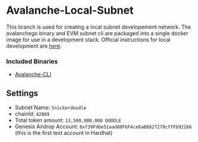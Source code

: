 # Avalanche-Local-Subnet

This branch is used for creating a local subnet developement network. The avalanchego binary and EVM subnet cli
are packaged into a single docker image for use in a development stack. Official instructions for local development
are [here](https://docs.avax.network/subnets/create-a-local-subnet). 


### Included Binaries

- [Avalanche-CLI](https://github.com/ava-labs/avalanche-cli)

## Settings

- Subnet Name: `Snickerdoodle`
- chainId: `42069`
- Total token amount: `13,500,000,000 DOODLE` 
- Genesis Airdrop Account: `0xf39Fd6e51aad88F6F4ce6aB8827279cffFb92266` (this is the first test account in Hardhat)